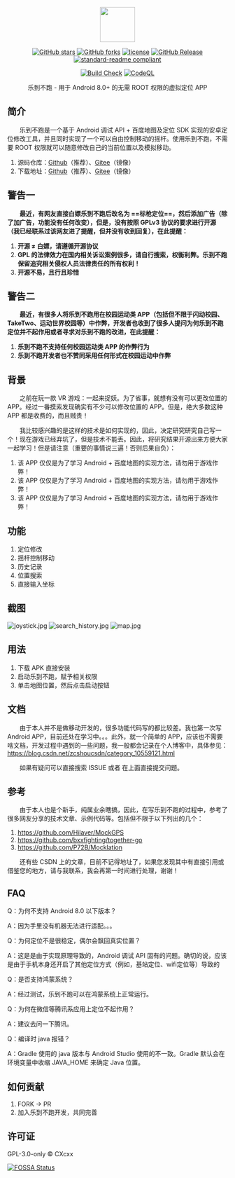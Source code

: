 <p align="center">
<img src="./docs/images/LOGO.png" height="80"/>
</p>

<div align="center">

[![GitHub stars](https://img.shields.io/github/stars/CXcxx/GoGoGo?logo=github)](https://github.com/CXcxx/GoGoGo/stargazers)
[![GitHub forks](https://img.shields.io/github/forks/CXcxx/GoGoGo?logo=github)](https://github.com/CXcxx/GoGoGo/network)
[![license](https://img.shields.io/github/license/CXcxx/GoGoGo)](https://github.com/CXcxx/GoGoGo/blob/master/LICENSE)
[![GitHub Release](https://img.shields.io/github/v/release/CXcxx/GoGoGo?label=Release)](https://github.com/CXcxx/GoGoGo/releases)
[![standard-readme compliant](https://img.shields.io/badge/readme%20style-standard-brightgreen.svg?style=flat-square)](https://github.com/RichardLitt/standard-readme)
</div>
<div align="center">

[![Build Check](https://github.com/CXcxx/GoGoGo/actions/workflows/build-check.yml/badge.svg)](https://github.com/CXcxx/GoGoGo/actions/workflows/build-check.yml)
[![CodeQL](https://github.com/CXcxx/GoGoGo/actions/workflows/codeql-analysis.yml/badge.svg)](https://github.com/CXcxx/GoGoGo/actions/workflows/codeql-analysis.yml)
</div>

<div align="center">
乐到不跑 - 用于 Android 8.0+ 的无需 ROOT 权限的虚拟定位 APP
</div>

## 简介
&emsp;&emsp;乐到不跑是一个基于 Android 调试 API + 百度地图及定位 SDK 实现的安卓定位修改工具，并且同时实现了一个可以自由控制移动的摇杆。使用乐到不跑，不需要 ROOT 权限就可以随意修改自己的当前位置以及模拟移动。

1. 源码仓库：[Github](https://github.com/CXcxx/GoGoGo)（推荐）、[Gitee](https://gitee.com/itexp/gogogo)（镜像）
2. 下载地址：[Github](https://github.com/CXcxx/GoGoGo/releases)（推荐）、[Gitee](https://gitee.com/itexp/gogogo/releases)（镜像）

## 警告一
&emsp;&emsp;**最近，有网友直接白嫖乐到不跑后改名为 ==标枪定位==，然后添加广告（除了加广告，功能没有任何改变），但是，没有按照 GPLv3 协议的要求进行开源（我已经联系过该网友进了提醒，但并没有收到回复），在此提醒：**
1. **开源 ≠ 白嫖，请遵循开源协议**
2. **GPL 的法律效力在国内相关诉讼案例很多，请自行搜索，权衡利弊。乐到不跑保留追究相关侵权人员法律责任的所有权利！**
3. **开源不易，且行且珍惜**

## 警告二
&emsp;&emsp;**最近，有很多人将乐到不跑用在校园运动类 APP（包括但不限于闪动校园、TakeTwo、运动世界校园等）中作弊，开发者也收到了很多人提问为何乐到不跑定位并不起作用或者寻求对乐到不跑的改进，在此提醒：**
1. **乐到不跑不支持任何校园运动类 APP 的作弊行为**
2. **乐到不跑开发者也不赞同采用任何形式在校园运动中作弊**

## 背景
&emsp;&emsp;之前在玩一款 VR 游戏：一起来捉妖。为了省事，就想有没有可以更改位置的 APP。经过一番摸索发现确实有不少可以修改位置的 APP。但是，绝大多数这种 APP 都是收费的，而且贼贵！

&emsp;&emsp;我比较感兴趣的是这样的技术是如何实现的，因此，决定研究研究自己写一个！现在游戏已经弃坑了，但是技术不能丢。因此，将研究结果开源出来方便大家一起学习！但是请注意（重要的事情说三遍！否则后果自负）：

1. 该 APP 仅仅是为了学习 Android + 百度地图的实现方法，请勿用于游戏作弊！
2. 该 APP 仅仅是为了学习 Android + 百度地图的实现方法，请勿用于游戏作弊！
3. 该 APP 仅仅是为了学习 Android + 百度地图的实现方法，请勿用于游戏作弊！

## 功能
1. 定位修改
2. 摇杆控制移动
3. 历史记录
4. 位置搜索
5. 直接输入坐标

## 截图
![joystick.jpg](./docs/images/joystick.jpg)
![search_history.jpg](./docs/images/search_history.jpg)
![map.jpg](./docs/images/map.jpg)

## 用法
1. 下载 APK 直接安装
2. 启动乐到不跑，赋予相关权限
3. 单击地图位置，然后点击启动按钮

## 文档
&emsp;&emsp;由于本人并不是做移动开发的，很多功能代码写的都比较差。我也第一次写  Android APP，目前还处在学习中。。。此外，就一个简单的 APP，应该也不需要啥文档，开发过程中遇到的一些问题，我一般都会记录在个人博客中，具体参见：https://blog.csdn.net/zcshoucsdn/category_10559121.html

&emsp;&emsp;如果有疑问可以直接搜索 ISSUE 或者 在上面直接提交问题。

## 参考
&emsp;&emsp;由于本人也是个新手，纯属业余瞎搞，因此，在写乐到不跑的过程中，参考了很多网友分享的技术文章、示例代码等。包括但不限于以下列出的几个：
1. https://github.com/Hilaver/MockGPS
2. https://github.com/bxxfighting/together-go
3. https://github.com/P72B/Mocklation

&emsp;&emsp;还有些 CSDN 上的文章，目前不记得地址了，如果您发现其中有直接引用或借鉴您的地方，请与我联系，我会再第一时间进行处理，谢谢！

## FAQ
Q：为何不支持 Android 8.0 以下版本？

A：因为手里没有机器无法进行适配。。。

Q：为何定位不是很稳定，偶尔会飘回真实位置？

A：这是是由于实现原理导致的，Android 调试 API 固有的问题。确切的说，应该是由于手机本身还开启了其他定位方式（例如，基站定位、wifi定位等）导致的

Q：是否支持鸿蒙系统？

A：经过测试，乐到不跑可以在鸿蒙系统上正常运行。

Q：为何在微信等腾讯系应用上定位不起作用？

A：建议去问一下腾讯。

Q：编译时 java 报错？

A：Gradle 使用的 java 版本与 Android Studio 使用的不一致。Gradle 默认会在环境变量中收缩 JAVA_HOME 来确定 Java 位置。

## 如何贡献
1. FORK -> PR
2. 加入乐到不跑开发，共同完善

## 许可证
GPL-3.0-only © CXcxx

[![FOSSA Status](https://app.fossa.com/api/projects/git%2Bgithub.com%2FCXcxx%2FGoGoGo.svg?type=large&issueType=license)](https://app.fossa.com/projects/git%2Bgithub.com%2FCXcxx%2FGoGoGo?ref=badge_large&issueType=license)
